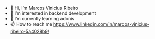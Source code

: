 - 👋 Hi, I’m Marcos Vinicius Ribeiro
- 👀 I’m interested in backend development
- 🌱 I’m currently learning adonis
- 📫 How to reach me https://www.linkedin.com/in/marcos-vinicius-ribeiro-5a4028b9/

